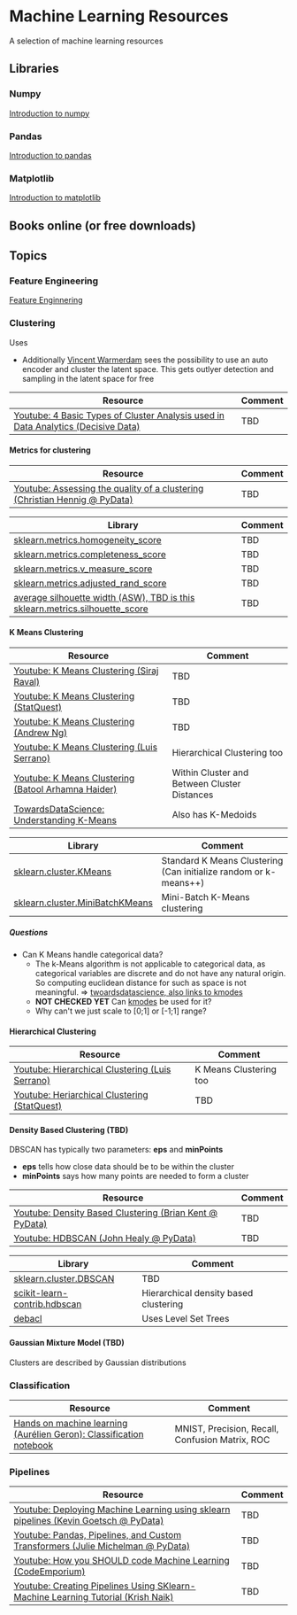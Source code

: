 # Machine Learning Resources
A selection of machine learning resources

## Libraries
### Numpy
[Introduction to numpy](https://github.com/ageron/handson-ml2/blob/master/tools_numpy.ipynb)
### Pandas
[Introduction to pandas](https://github.com/ageron/handson-ml2/blob/master/tools_pandas.ipynb)
### Matplotlib
[Introduction to matplotlib](https://github.com/ageron/handson-ml2/blob/master/tools_matplotlib.ipynb)

## Books online (or free downloads)

## Topics

### Feature Engineering

[Feature Enginnering](feature_engneering/README.md)

### Clustering

Uses
- Additionally [Vincent Warmerdam](https://youtu.be/aICqoAG5BXQ?t=1096) sees the possibility to use an auto encoder and cluster the latent space. This gets outlyer detection and sampling in the latent space for free

| Resource                                                                                                                                              | Comment     |
| ----------------------------------------------------------------------------------------------------------------------------------------------------  | ----------- |
| [Youtube: 4 Basic Types of Cluster Analysis used in Data Analytics (Decisive Data)](https://www.youtube.com/watch?v=Se28XHI2_xE)                                                | TBD |

#### Metrics for clustering

| Resource                                                                                                                                              | Comment     |
| ----------------------------------------------------------------------------------------------------------------------------------------------------  | ----------- |
| [Youtube: Assessing the quality of a clustering (Christian Hennig @ PyData)](https://www.youtube.com/watch?v=Mf6MqIS2ql4)                                                | TBD |

| Library                                                                                                                                              | Comment     |
| ----------------------------------------------------------------------------------------------------------------------------------------------------  | ----------- |
| [sklearn.metrics.homogeneity_score](https://scikit-learn.org/stable/modules/generated/sklearn.metrics.homogeneity_score.html#sklearn.metrics.homogeneity_score)          | TBD |
| [sklearn.metrics.completeness_score](https://scikit-learn.org/stable/modules/generated/sklearn.metrics.completeness_score.html#sklearn.metrics.completeness_score)       | TBD |
| [sklearn.metrics.v_measure_score](https://scikit-learn.org/stable/modules/generated/sklearn.metrics.v_measure_score.html#sklearn.metrics.v_measure_score)                | TBD |
| [sklearn.metrics.adjusted_rand_score](https://scikit-learn.org/stable/modules/generated/sklearn.metrics.adjusted_rand_score.html#sklearn.metrics.adjusted_rand_score)    | TBD |
| [average silhouette width (ASW), TBD is this sklearn.metrics.silhouette_score](https://scikit-learn.org/stable/modules/generated/sklearn.metrics.silhouette_score.html)  | TBD |

#### K Means Clustering

| Resource                                                                                                                                                   | Comment     |
| ----------------------------------------------------------------------------------------------------------------------------------------------------       | ----------- |
| [Youtube: K Means Clustering (Siraj Raval)](https://www.youtube.com/watch?v=9991JlKnFmk)                                                                   | TBD         |
| [Youtube: K Means Clustering (StatQuest)](https://www.youtube.com/watch?v=4b5d3muPQmA)                                                                     | TBD         |
| [Youtube: K Means Clustering (Andrew Ng)](https://www.youtube.com/watch?v=hDmNF9JG3lo)                                                                     | TBD         |
| [Youtube: K Means Clustering (Luis Serrano)](https://www.youtube.com/watch?v=QXOkPvFM6NU)                                                                  | Hierarchical Clustering too |
| [Youtube: K Means Clustering (Batool Arhamna Haider)](https://www.youtube.com/watch?v=7Qv0cmJ6FsI)                                                         | Within Cluster and Between Cluster Distances     |
| [TowardsDataScience: Understanding K-Means](https://towardsdatascience.com/understanding-k-means-k-means-and-k-medoids-clustering-algorithms-ad9c9fbf47ca) | Also has K-Medoids |

|Library                                                                                                                                                    | Comment     |
| ----------------------------------------------------------------------------------------------------------------------------------------------------      | ----------- |
| [sklearn.cluster.KMeans](https://scikit-learn.org/stable/modules/generated/sklearn.cluster.KMeans.html)                                                   | Standard K Means Clustering (Can initialize random or k-means++)        |
| [sklearn.cluster.MiniBatchKMeans](https://scikit-learn.org/stable/modules/generated/sklearn.cluster.MiniBatchKMeans.html#sklearn.cluster.MiniBatchKMeans) | Mini-Batch K-Means clustering |

##### Questions

- Can K Means handle categorical data?
    - The k-Means algorithm is not applicable to categorical data, as categorical variables are discrete and do not have any natural origin. So computing euclidean distance for such as space is not meaningful. => [twoardsdatascience, also links to kmodes](https://towardsdatascience.com/clustering-algorithm-for-data-with-mixed-categorical-and-numerical-features-d4e3a48066a0)
    - **NOT CHECKED YET** Can [kmodes](https://github.com/nicodv/kmodes) be used for it?
    - Why can't we just scale to [0;1] or [-1;1] range?

#### Hierarchical Clustering

| Resource                                                                                                                                              | Comment     |
| ----------------------------------------------------------------------------------------------------------------------------------------------------  | ----------- |
| [Youtube: Hierarchical Clustering (Luis Serrano)](https://www.youtube.com/watch?v=QXOkPvFM6NU)                                                        | K Means Clustering too |
| [Youtube: Heriarchical Clustering (StatQuest)](https://www.youtube.com/watch?v=7xHsRkOdVwo)                                                           | TBD                    |

#### Density Based Clustering (TBD)

DBSCAN has typically two parameters: **eps** and **minPoints**
- **eps** tells how close data should be to be within the cluster
- **minPoints** says how many points are needed to form a cluster

| Resource                                                                                                                                              | Comment     |
| ----------------------------------------------------------------------------------------------------------------------------------------------------  | ----------- |
| [Youtube: Density Based Clustering (Brian Kent @ PyData)](https://www.youtube.com/watch?v=5cOhL4B5waU)                                                | TBD |
| [Youtube: HDBSCAN (John Healy @ PyData)](https://www.youtube.com/watch?v=dGsxd67IFiU)                                                                 | TBD |

|Library                                                                                                                                                    | Comment     |
| ----------------------------------------------------------------------------------------------------------------------------------------------------      | ----------- |
| [sklearn.cluster.DBSCAN](https://scikit-learn.org/stable/modules/generated/sklearn.cluster.DBSCAN.html)                                                   | TBD        |
| [scikit-learn-contrib.hdbscan](https://github.com/scikit-learn-contrib/hdbscan)                                                                           | Hierarchical density based clustering |
| [debacl](https://github.com/CoAxLab/DeBaCl)                                                                                                               | Uses Level Set Trees |

#### Gaussian Mixture Model (TBD)
Clusters are described by Gaussian distributions


### Classification
| Resource                                                                                                                                              | Comment     |
| ----------------------------------------------------------------------------------------------------------------------------------------------------  | ----------- |
| [Hands on machine learning (Aurélien Geron): Classification notebook](https://github.com/ageron/handson-ml2/blob/master/03_classification.ipynb)      | MNIST, Precision, Recall, Confusion Matrix, ROC    |

### Pipelines

| Resource                                                                                                                                              | Comment     |
| ----------------------------------------------------------------------------------------------------------------------------------------------------  | ----------- |
| [Youtube: Deploying Machine Learning using sklearn pipelines (Kevin Goetsch @ PyData)](https://www.youtube.com/watch?v=URdnFlZnlaE)                                                | TBD |
| [Youtube: Pandas, Pipelines, and Custom Transformers (Julie Michelman @ PyData)](https://www.youtube.com/watch?v=BFaadIqWlAg)                                                | TBD |
| [Youtube: How you SHOULD code Machine Learning (CodeEmporium)](https://www.youtube.com/watch?v=XvnkUg1yVmk)                                                | TBD |
| [Youtube: Creating Pipelines Using SKlearn- Machine Learning Tutorial (Krish Naik)](https://www.youtube.com/watch?v=w9IGkBfOoic)                                                | TBD |


